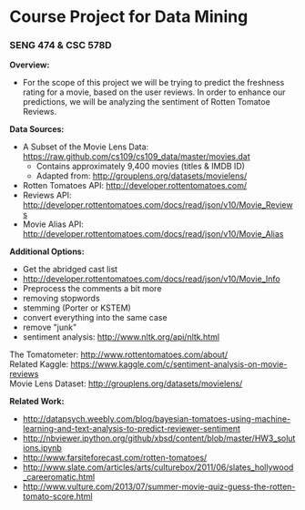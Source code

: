 # Course Project for Data Mining
### SENG 474 & CSC 578D

**Overview:**
* For the scope of this project we will be trying to predict the freshness rating for a movie, based on the user reviews.  In order to enhance our predictions, we will be analyzing the sentiment of Rotten Tomatoe Reviews.

**Data Sources:**
* A Subset of the Movie Lens Data: https://raw.github.com/cs109/cs109_data/master/movies.dat
  * Contains approximately 9,400 movies (titles & IMDB ID)
  * Adapted from: http://grouplens.org/datasets/movielens/
* Rotten Tomatoes API: http://developer.rottentomatoes.com/
 * Reviews API: http://developer.rottentomatoes.com/docs/read/json/v10/Movie_Reviews
 * Movie Alias API: http://developer.rottentomatoes.com/docs/read/json/v10/Movie_Alias 

**Additional Options:**
* Get the abridged cast list
 * http://developer.rottentomatoes.com/docs/read/json/v10/Movie_Info
* Preprocess the comments a bit more
 * removing stopwords
 * stemming (Porter or KSTEM)
 * convert everything into the same case
 * remove "junk"
 * sentiment analysis: http://www.nltk.org/api/nltk.html

The Tomatometer: http://www.rottentomatoes.com/about/     
Related Kaggle: https://www.kaggle.com/c/sentiment-analysis-on-movie-reviews    
Movie Lens Dataset: http://grouplens.org/datasets/movielens/

**Related Work:**
* http://datapsych.weebly.com/blog/bayesian-tomatoes-using-machine-learning-and-text-analysis-to-predict-reviewer-sentiment
* http://nbviewer.ipython.org/github/xbsd/content/blob/master/HW3_solutions.ipynb
* http://www.farsiteforecast.com/rotten-tomatoes/
* http://www.slate.com/articles/arts/culturebox/2011/06/slates_hollywood_careeromatic.html
* http://www.vulture.com/2013/07/summer-movie-quiz-guess-the-rotten-tomato-score.html


